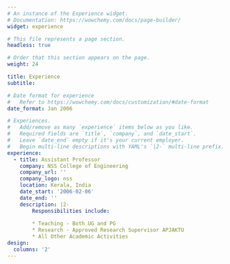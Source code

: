 ```yaml
---
# An instance of the Experience widget.
# Documentation: https://wowchemy.com/docs/page-builder/
widget: experience

# This file represents a page section.
headless: true

# Order that this section appears on the page.
weight: 24

title: Experience
subtitle:

# Date format for experience
#   Refer to https://wowchemy.com/docs/customization/#date-format
date_format: Jan 2006

# Experiences.
#   Add/remove as many `experience` items below as you like.
#   Required fields are `title`, `company`, and `date_start`.
#   Leave `date_end` empty if it's your current employer.
#   Begin multi-line descriptions with YAML's `|2-` multi-line prefix.
experience:
  - title: Assistant Professor
    company: NSS College of Engineering
    company_url: ''
    company_logo: nss
    location: Kerala, India
    date_start: '2006-02-06'
    date_end: ''
    description: |2-
        Responsibilities include:
        
        * Teaching - Both UG and PG
        * Research - Approved Research Supervisor APJAKTU
        * All Other Academic Activities
design:
  columns: '2'
---
```

